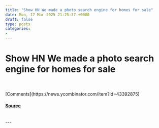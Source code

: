```yaml
---
title: "Show HN We made a photo search engine for homes for sale"
date: Mon, 17 Mar 2025 21:25:37 +0000
draft: false
type: posts
categories: 
- 
---
```

# Show HN We made a photo search engine for homes for sale

<br/>

<br/>
[Comments](https://news.ycombinator.com/item?id=43392875)

#### [Source](https://news.ycombinator.com/item?id=43392875)

<br/>
---
